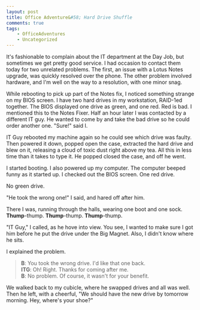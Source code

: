 ```yaml
---
layout: post
title: Office Adventure&#58; Hard Drive Shuffle
comments: true
tags:
    - OfficeAdventures
    - Uncategorized
---
```

It's fashionable to complain about the IT department at the Day Job, but sometimes we get pretty good service. I had occasion to contact them today for two unrelated problems. The first, an issue with a Lotus Notes upgrade, was quickly resolved over the phone. The other problem involved hardware, and I'm well on the way to a resolution, with one minor snag.

While rebooting to pick up part of the Notes fix, I noticed something strange on my BIOS screen. I have two hard drives in my workstation, RAID-1ed together. The BIOS displayed one drive as green, and one red. Red is bad. I mentioned this to the Notes Fixer. Half an hour later I was contacted by a different IT guy. He wanted to come by and take the bad drive so he could order another one. "Sure!" said I.

IT Guy rebooted my machine again so he could see which drive was faulty. Then powered it down, popped open the case, extracted the hard drive and blew on it, releasing a cloud of toxic dust right above my tea. All this in less time than it takes to type it. He popped closed the case, and off  he went.

I started booting. I also powered up my computer. The computer beeped funny as it started up. I checked out the BIOS screen. One red drive.

No green drive.

"He took the wrong one!" I said, and hared off after him.

There I was, running through the halls, wearing one boot and one sock. <strong>Thump</strong>-thump. <strong>Thump</strong>-thump. <strong>Thump</strong>-thump. 

"IT Guy," I called, as he hove into view. You see, I wanted to make sure I got him before he put the drive under the Big Magnet. Also, I didn't know where he sits.

I explained the problem.


> <b>B</b>: You took the wrong drive. I'd like that one back.  
> <b>ITG</b>: Oh! Right. Thanks for coming after me.  
> <b>B</b>: No problem. Of course, it wasn't for your benefit.

We walked back to my cubicle, where he swapped drives and all was well. Then he left, with a cheerful, "We should have the new drive by tomorrow morning. Hey, where's your shoe?"

